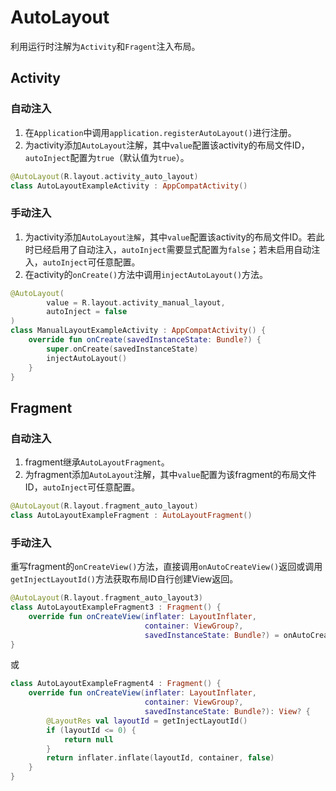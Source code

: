 # AutoLayout

利用运行时注解为`Activity`和`Fragent`注入布局。

## Activity

### 自动注入

1. 在`Application`中调用`application.registerAutoLayout()`进行注册。
2. 为activity添加`AutoLayout`注解，其中`value`配置该activity的布局文件ID，`autoInject`配置为`true`（默认值为`true`）。

```kotlin
@AutoLayout(R.layout.activity_auto_layout)
class AutoLayoutExampleActivity : AppCompatActivity()
```

### 手动注入

1. 为activity添加`AutoLayout注解`，其中`value`配置该activity的布局文件ID。若此时已经启用了自动注入，`autoInject`需要显式配置为`false`；若未启用自动注入，`autoInject`可任意配置。
2. 在activity的`onCreate()`方法中调用`injectAutoLayout()`方法。

```kotlin
@AutoLayout(
        value = R.layout.activity_manual_layout,
        autoInject = false
)
class ManualLayoutExampleActivity : AppCompatActivity() {
    override fun onCreate(savedInstanceState: Bundle?) {
        super.onCreate(savedInstanceState)
        injectAutoLayout()
    }
}
```

## Fragment

### 自动注入

1. fragment继承`AutoLayoutFragment`。
2. 为fragment添加`AutoLayout`注解，其中`value`配置为该fragment的布局文件ID，`autoInject`可任意配置。

```kotlin
@AutoLayout(R.layout.fragment_auto_layout)
class AutoLayoutExampleFragment : AutoLayoutFragment()
```

### 手动注入

重写fragment的`onCreateView()`方法，直接调用`onAutoCreateView()`返回或调用`getInjectLayoutId()`方法获取布局ID自行创建View返回。

```kotlin
@AutoLayout(R.layout.fragment_auto_layout3)
class AutoLayoutExampleFragment3 : Fragment() {
    override fun onCreateView(inflater: LayoutInflater,
                              container: ViewGroup?,
                              savedInstanceState: Bundle?) = onAutoCreateView(inflater, container)
}
```
或
```kotlin
class AutoLayoutExampleFragment4 : Fragment() {
    override fun onCreateView(inflater: LayoutInflater,
                              container: ViewGroup?,
                              savedInstanceState: Bundle?): View? {
        @LayoutRes val layoutId = getInjectLayoutId()
        if (layoutId <= 0) {
            return null
        }
        return inflater.inflate(layoutId, container, false)
    }
}
```

